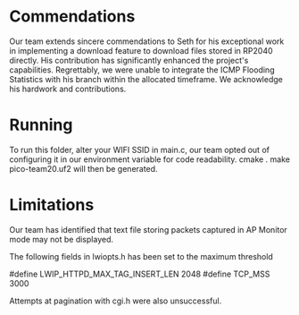 # Commendations

Our team extends sincere commendations to Seth for his exceptional work in implementing a download feature to download files stored in RP2040 directly. His contribution has significantly enhanced the project's capabilities. Regrettably, we were unable to integrate the ICMP Flooding Statistics with his branch within the allocated timeframe. We acknowledge his hardwork and contributions.

# Running
To run this folder, alter your WIFI SSID in main.c, our team opted out of configuring it in our environment variable for code readability.
cmake .
make
pico-team20.uf2 will then be generated.

# Limitations
Our team has identified that text file storing packets captured in AP Monitor mode may not be displayed.

The following fields in lwiopts.h has been set to the maximum threshold

#define LWIP_HTTPD_MAX_TAG_INSERT_LEN 2048
#define TCP_MSS 3000

Attempts at pagination with cgi.h were also unsuccessful.
